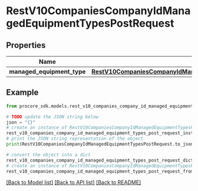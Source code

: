 # RestV10CompaniesCompanyIdManagedEquipmentTypesPostRequest


## Properties

Name | Type | Description | Notes
------------ | ------------- | ------------- | -------------
**managed_equipment_type** | [**RestV10CompaniesCompanyIdManagedEquipmentTypesPostRequestManagedEquipmentType**](RestV10CompaniesCompanyIdManagedEquipmentTypesPostRequestManagedEquipmentType.md) |  | 

## Example

```python
from procore_sdk.models.rest_v10_companies_company_id_managed_equipment_types_post_request import RestV10CompaniesCompanyIdManagedEquipmentTypesPostRequest

# TODO update the JSON string below
json = "{}"
# create an instance of RestV10CompaniesCompanyIdManagedEquipmentTypesPostRequest from a JSON string
rest_v10_companies_company_id_managed_equipment_types_post_request_instance = RestV10CompaniesCompanyIdManagedEquipmentTypesPostRequest.from_json(json)
# print the JSON string representation of the object
print(RestV10CompaniesCompanyIdManagedEquipmentTypesPostRequest.to_json())

# convert the object into a dict
rest_v10_companies_company_id_managed_equipment_types_post_request_dict = rest_v10_companies_company_id_managed_equipment_types_post_request_instance.to_dict()
# create an instance of RestV10CompaniesCompanyIdManagedEquipmentTypesPostRequest from a dict
rest_v10_companies_company_id_managed_equipment_types_post_request_from_dict = RestV10CompaniesCompanyIdManagedEquipmentTypesPostRequest.from_dict(rest_v10_companies_company_id_managed_equipment_types_post_request_dict)
```
[[Back to Model list]](../README.md#documentation-for-models) [[Back to API list]](../README.md#documentation-for-api-endpoints) [[Back to README]](../README.md)



